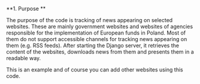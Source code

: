 **1. Purpose **

The purpose of the code is tracking of news appearing on selected websites. These are mainly government websites and websites of agencies responsible for the implementation of European funds in Poland. Most of them do not support accessible channels for tracking news appearing on them (e.g. RSS feeds). After starting the Django server, it retrieves the content of the websites, downloads news from them and presents them in a readable way.

This is an example and of course you can add other websites using this code.  

